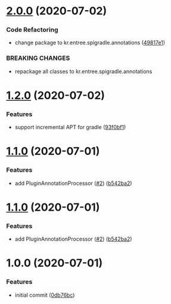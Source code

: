 # [2.0.0](https://github.com/spigradle/spigradle-annotations/compare/v1.2.0...v2.0.0) (2020-07-02)


### Code Refactoring

* change package to kr.entree.spigradle.annotations ([49817e1](https://github.com/spigradle/spigradle-annotations/commit/49817e1a700fab3a57bce02c15daebf70d4294e9))


### BREAKING CHANGES

* repackage all classes to kr.entree.spigradle.annotations

# [1.2.0](https://github.com/spigradle/spigradle-annotations/compare/v1.1.0...v1.2.0) (2020-07-02)


### Features

* support incremental APT for gradle ([93f0bf1](https://github.com/spigradle/spigradle-annotations/commit/93f0bf1eea19eb762a90aee9285b88425aa30287))

# [1.1.0](https://github.com/spigradle/spigradle-annotations/compare/v1.0.0...v1.1.0) (2020-07-01)


### Features

* add PluginAnnotationProcessor ([#2](https://github.com/spigradle/spigradle-annotations/issues/2)) ([b542ba2](https://github.com/spigradle/spigradle-annotations/commit/b542ba273598bc85e11f6c3ff891714c1605aa15))

# [1.1.0](https://github.com/spigradle/spigradle-annotations/compare/v1.0.0...v1.1.0) (2020-07-01)


### Features

* add PluginAnnotationProcessor ([#2](https://github.com/spigradle/spigradle-annotations/issues/2)) ([b542ba2](https://github.com/spigradle/spigradle-annotations/commit/b542ba273598bc85e11f6c3ff891714c1605aa15))

# 1.0.0 (2020-07-01)


### Features

* initial commit ([0db76bc](https://github.com/EntryPointKR/spigradle-annotations/commit/0db76bc47680121552915a4d9c4fb58bffe0c403))
